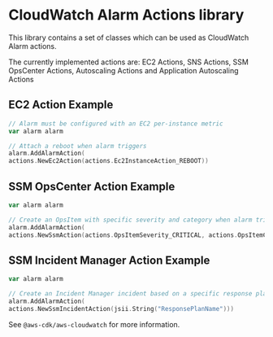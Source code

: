 # CloudWatch Alarm Actions library

This library contains a set of classes which can be used as CloudWatch Alarm actions.

The currently implemented actions are: EC2 Actions, SNS Actions, SSM OpsCenter Actions, Autoscaling Actions and Application Autoscaling Actions

## EC2 Action Example

```go
// Alarm must be configured with an EC2 per-instance metric
var alarm alarm

// Attach a reboot when alarm triggers
alarm.AddAlarmAction(
actions.NewEc2Action(actions.Ec2InstanceAction_REBOOT))
```

## SSM OpsCenter Action Example

```go
var alarm alarm

// Create an OpsItem with specific severity and category when alarm triggers
alarm.AddAlarmAction(
actions.NewSsmAction(actions.OpsItemSeverity_CRITICAL, actions.OpsItemCategory_PERFORMANCE))
```

## SSM Incident Manager Action Example

```go
var alarm alarm

// Create an Incident Manager incident based on a specific response plan
alarm.AddAlarmAction(
actions.NewSsmIncidentAction(jsii.String("ResponsePlanName")))
```

See `@aws-cdk/aws-cloudwatch` for more information.
